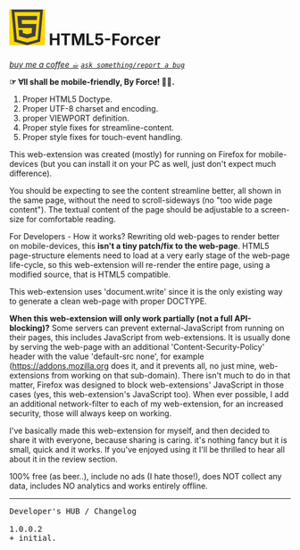 <h1><img src="resources/icon.png" height="64" width="64"/> HTML5-Forcer</h1>
<a href="https://paypal.me/e1adkarak0/5"><em>buy me a coffee ☕︎</em></a>  
<a href="https://github.com/eladkarako/chrome_extensions/issues/new?title=HTML5-Forcer%20-%20"><em><code>ask something/report a bug</code></em></a>  

<strong>☞︎ ∀ll shall be mobile-friendly, By Force! 💪︎👊︎.</strong>

<ol>
<li>Proper HTML5 Doctype.</li>
<li>Proper UTF-8 charset and encoding.</li>
<li>proper VIEWPORT definition.</li>
<li>Proper style fixes for streamline-content.</li>
<li>Proper style fixes for touch-event handling.</li>
</ol>

This web-extension was created (mostly) for running on Firefox for mobile-devices (but you can install it on your PC as well, just don't expect much difference).

You should be expecting to see the content streamline better, 
all shown in the same page, without the need to scroll-sideways 
(no "too wide page content"). The textual content of the page should be 
adjustable to a screen-size for comfortable reading.

For Developers - How it works?
Rewriting old web-pages to render better on mobile-devices, 
this <strong>isn't a tiny patch/fix to the web-page</strong>.
HTML5 page-structure elements need to load at a very early stage of the web-page life-cycle, so this web-extension will re-render the entire page, using a modified source, that is HTML5 compatible.

This web-extension uses 'document.write' since it is the only existing way to generate a clean web-page with proper DOCTYPE.




<strong>When this web-extension will only work partially (not a full API-blocking)?</strong>
Some servers can prevent external-JavaScript from running on their pages, this includes JavaScript from web-extensions. It is usually done by serving the web-page with an additional 'Content-Security-Policy' header with the value 'default-src none', for example (https://addons.mozilla.org does it, and it prevents all, no just mine, web-extensions from working on that sub-domain). There isn't much to do in that matter, Firefox was designed to block web-extensions' JavaScript in those cases (yes, this web-extension's JavaScript too). When ever possible, I add an additional network-filter to each of my web-extension, for an increased security, those will always keep on working.

I've basically made this web-extension for myself, and then decided to share it with everyone, because sharing is caring. it's nothing fancy but it is small, quick and it works. If you've enjoyed using it I'll be thrilled to hear all about it in the review section. 

100% free (as beer..), include no ads (I hate those!), does NOT collect any data, includes NO analytics and works entirely offline.
<hr/>

<pre>
Developer's HUB / Changelog

1.0.0.2
+ initial.
</pre>

<!-- <a href="https://paypal.me/e1adkarak0"><img src="https://www.paypalobjects.com/webstatic/mktg/Logo/pp-logo-100px.png" alt="PayPal Donation"></a> -->
